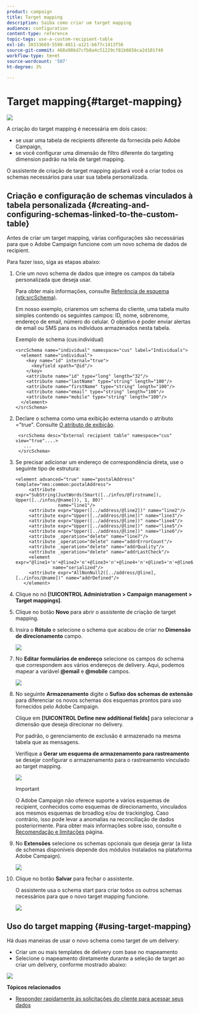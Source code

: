 ```yaml
---
product: campaign
title: Target mapping
description: Saiba como criar um target mapping
audience: configuration
content-type: reference
topic-tags: use-a-custom-recipient-table
exl-id: 38333669-5598-4811-a121-b677c1413f56
source-git-commit: 468a986d7cfb8a4c51229cf81b6656ca2d101f40
workflow-type: tm+mt
source-wordcount: '507'
ht-degree: 3%

---
```


# Target mapping{#target-mapping}

![](../../assets/common.svg)

A criação do target mapping é necessária em dois casos:

* se usar uma tabela de recipients diferente da fornecida pelo Adobe Campaign,
* se você configurar uma dimensão de filtro diferente do targeting dimension padrão na tela de target mapping.

O assistente de criação de target mapping ajudará você a criar todos os schemas necessários para usar sua tabela personalizada.

## Criação e configuração de schemas vinculados à tabela personalizada {#creating-and-configuring-schemas-linked-to-the-custom-table}

Antes de criar um target mapping, várias configurações são necessárias para que o Adobe Campaign funcione com um novo schema de dados de recipient.

Para fazer isso, siga as etapas abaixo:

1. Crie um novo schema de dados que integre os campos da tabela personalizada que deseja usar.

   Para obter mais informações, consulte [Referência de esquema (xtk:srcSchema)](../../configuration/using/about-schema-reference.md).

   Em nosso exemplo, criaremos um schema do cliente, uma tabela muito simples contendo os seguintes campos: ID, nome, sobrenome, endereço de email, número do celular. O objetivo é poder enviar alertas de email ou SMS para os indivíduos armazenados nesta tabela.

   Exemplo de schema (cus:individual)

   ```
   <srcSchema name="individual" namespace="cus" label="Individuals">
     <element name="individual">
       <key name="id" internal="true">
         <keyfield xpath="@id"/>
       </key>
       <attribute name="id" type="long" length="32"/>
       <attribute name="lastName" type="string" length="100"/>
       <attribute name="firstName" type="string" length="100"/>
       <attribute name="email" type="string" length="100"/>
       <attribute name="mobile" type="string" length="100"/>
     </element>
   </srcSchema>
   ```

1. Declare o schema como uma exibição externa usando o atributo =&quot;true&quot;. Consulte [O atributo de exibição](../../configuration/using/schema-characteristics.md#the-view-attribute).

   ```
    <srcSchema desc="External recipient table" namespace="cus" view="true"....>
      ...
    </srcSchema>
   ```

1. Se precisar adicionar um endereço de correspondência direta, use o seguinte tipo de estrutura:

   ```
   <element advanced="true" name="postalAddress" template="nms:common:postalAddress">
        <attribute expr="SubString(JuxtWords(Smart([../infos/@firstname]), Upper([../infos/@name])), 1, 80)"
                   name="line1"/>
        <attribute expr="Upper([../address/@line2])" name="line2"/>
        <attribute expr="Upper([../address/@line])" name="line3"/>
        <attribute expr="Upper([../address/@line])" name="line4"/>
        <attribute expr="Upper([../address/@line])" name="line5"/>
        <attribute expr="Upper([../address/@line])" name="line6"/>
        <attribute _operation="delete" name="line7"/>
        <attribute _operation="delete" name="addrErrorCount"/>
        <attribute _operation="delete" name="addrQuality"/>
        <attribute _operation="delete" name="addrLastCheck"/>
        <element expr="@line1+'n'+@line2+'n'+@line3+'n'+@line4+'n'+@line5+'n'+@line6"
                 name="serialized"/>
        <attribute expr="AllNonNull2([../address/@line], [../infos/@name])" name="addrDefined"/>
      </element>
   ```

1. Clique no nó **[!UICONTROL Administration > Campaign management > Target mappings]**.
1. Clique no botão **Novo** para abrir o assistente de criação de target mapping.
1. Insira o **Rótulo** e selecione o schema que acabou de criar no **Dimensão de direcionamento** campo.

   ![](assets/mapping_diffusion_wizard_1.png)

1. No **Editar formulários de endereço** selecione os campos do schema que correspondem aos vários endereços de delivery. Aqui, podemos mapear a variável **@email** e **@mobile** campos.

   ![](assets/mapping_diffusion_wizard_2.png)

1. No seguinte **Armazenamento** digite o **Sufixo dos schemas de extensão** para diferenciar os novos schemas dos esquemas prontos para uso fornecidos pelo Adobe Campaign.

   Clique em **[!UICONTROL Define new additional fields]** para selecionar a dimensão que deseja direcionar no delivery.

   Por padrão, o gerenciamento de exclusão é armazenado na mesma tabela que as mensagens.

   Verifique a **Gerar um esquema de armazenamento para rastreamento** se desejar configurar o armazenamento para o rastreamento vinculado ao target mapping.

   ![](assets/mapping_diffusion_wizard_3.png)

   >[!IMPORTANT]
   >
   >O Adobe Campaign não oferece suporte a vários esquemas de recipient, conhecidos como esquemas de direcionamento, vinculados aos mesmos esquemas de broadlog e/ou de trackinglog. Caso contrário, isso pode levar a anomalias na reconciliação de dados posteriormente. Para obter mais informações sobre isso, consulte o [Recomendação e limitações](../../configuration/using/about-custom-recipient-table.md) página.

1. No **Extensões** selecione os schemas opcionais que deseja gerar (a lista de schemas disponíveis depende dos módulos instalados na plataforma Adobe Campaign).

   ![](assets/mapping_diffusion_wizard_4.png)

1. Clique no botão **Salvar** para fechar o assistente.

   O assistente usa o schema start para criar todos os outros schemas necessários para que o novo target mapping funcione.

   ![](assets/mapping_schema_list.png)

## Uso do target mapping {#using-target-mapping}

Há duas maneiras de usar o novo schema como target de um delivery:

* Criar um ou mais templates de delivery com base no mapeamento
* Selecione o mapeamento diretamente durante a seleção de target ao criar um delivery, conforme mostrado abaixo:

![](assets/mapping_selection_ciblage.png)

**Tópicos relacionados**

* [Responder rapidamente às solicitações do cliente para acessar seus dados](https://helpx.adobe.com/campaign/kb/simplifying-campaign-management-acc.html#Quicklyrespondtocustomerrequeststoaccesstheirdata)
